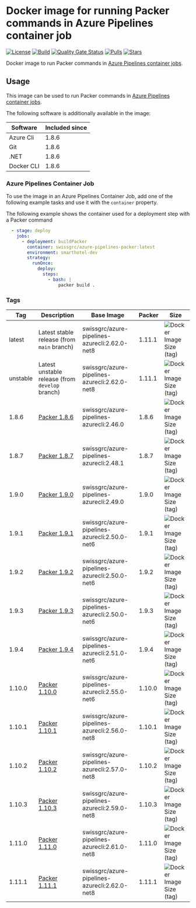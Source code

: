 # Docker image for running Packer commands in Azure Pipelines container job

<!-- markdownlint-disable MD013 -->
[![License](https://img.shields.io/badge/license-MIT-blue.svg?style=flat-square)](https://github.com/swissgrc/docker-azure-pipelines-packer/blob/main/LICENSE) [![Build](https://img.shields.io/github/actions/workflow/status/swissgrc/docker-azure-pipelines-packer/publish.yml?branch=develop&style=flat-square)](https://github.com/swissgrc/docker-azure-pipelines-packer/actions/workflows/publish.yml) [![Quality Gate Status](https://sonarcloud.io/api/project_badges/measure?project=swissgrc_docker-azure-pipelines-packer&metric=alert_status)](https://sonarcloud.io/summary/new_code?id=swissgrc_docker-azure-pipelines-packer) [![Pulls](https://img.shields.io/docker/pulls/swissgrc/azure-pipelines-packer.svg?style=flat-square)](https://hub.docker.com/r/swissgrc/azure-pipelines-packer) [![Stars](https://img.shields.io/docker/stars/swissgrc/azure-pipelines-packer.svg?style=flat-square)](https://hub.docker.com/r/swissgrc/azure-pipelines-packer)
<!-- markdownlint-restore -->

Docker image to run Packer commands in [Azure Pipelines container jobs].

## Usage

This image can be used to run Packer commands in [Azure Pipelines container jobs].

The following software is additionally available in the image:

| Software   | Included since |
|------------|----------------|
| Azure Cli  | 1.8.6          |
| Git        | 1.8.6          |
| .NET       | 1.8.6          |
| Docker CLI | 1.8.6          |

### Azure Pipelines Container Job

To use the image in an Azure Pipelines Container Job, add one of the following example tasks and use it with the `container` property.

The following example shows the container used for a deployment step with a Packer command

```yaml
  - stage: deploy
    jobs:
      - deployment: buildPacker
        container: swissgrc/azure-pipelines-packer:latest
        environment: smarthotel-dev
        strategy:
          runOnce:
            deploy:
              steps:
                - bash: |
                    packer build .
```

### Tags

| Tag      | Description                                                                     | Base Image                                    | Packer | Size                                                                                                                            |
|----------|---------------------------------------------------------------------------------|-----------------------------------------------|--------|---------------------------------------------------------------------------------------------------------------------------------|
| latest   | Latest stable release (from `main` branch)                                      | swissgrc/azure-pipelines-azurecli:2.62.0-net8 | 1.11.1 | ![Docker Image Size (tag)](https://img.shields.io/docker/image-size/swissgrc/azure-pipelines-packer/latest?style=flat-square)   |
| unstable | Latest unstable release (from `develop` branch)                                 | swissgrc/azure-pipelines-azurecli:2.62.0-net8 | 1.11.1 | ![Docker Image Size (tag)](https://img.shields.io/docker/image-size/swissgrc/azure-pipelines-packer/unstable?style=flat-square) |
| 1.8.6    | [Packer 1.8.6](https://github.com/hashicorp/packer/releases/tag/v1.8.6)         | swissgrc/azure-pipelines-azurecli:2.46.0      | 1.8.6  | ![Docker Image Size (tag)](https://img.shields.io/docker/image-size/swissgrc/azure-pipelines-packer/1.8.6?style=flat-square)    |
| 1.8.7    | [Packer 1.8.7](https://github.com/hashicorp/packer/releases/tag/v1.8.7)         | swissgrc/azure-pipelines-azurecli:2.48.1      | 1.8.7  | ![Docker Image Size (tag)](https://img.shields.io/docker/image-size/swissgrc/azure-pipelines-packer/1.8.7?style=flat-square)    |
| 1.9.0    | [Packer 1.9.0](https://github.com/hashicorp/packer/releases/tag/v1.9.0)         | swissgrc/azure-pipelines-azurecli:2.49.0      | 1.9.0  | ![Docker Image Size (tag)](https://img.shields.io/docker/image-size/swissgrc/azure-pipelines-packer/1.9.0?style=flat-square)    |
| 1.9.1    | [Packer 1.9.1](https://github.com/hashicorp/packer/releases/tag/v1.9.1)         | swissgrc/azure-pipelines-azurecli:2.50.0-net6 | 1.9.1  | ![Docker Image Size (tag)](https://img.shields.io/docker/image-size/swissgrc/azure-pipelines-packer/1.9.1?style=flat-square)    |
| 1.9.2    | [Packer 1.9.2](https://github.com/hashicorp/packer/releases/tag/v1.9.2)         | swissgrc/azure-pipelines-azurecli:2.50.0-net6 | 1.9.2  | ![Docker Image Size (tag)](https://img.shields.io/docker/image-size/swissgrc/azure-pipelines-packer/1.9.2?style=flat-square)    |
| 1.9.3    | [Packer 1.9.3](https://github.com/hashicorp/packer/releases/tag/v1.9.3)         | swissgrc/azure-pipelines-azurecli:2.50.0-net6 | 1.9.3  | ![Docker Image Size (tag)](https://img.shields.io/docker/image-size/swissgrc/azure-pipelines-packer/1.9.3?style=flat-square)    |
| 1.9.4    | [Packer 1.9.4](https://github.com/hashicorp/packer/releases/tag/v1.9.4)         | swissgrc/azure-pipelines-azurecli:2.51.0-net6 | 1.9.4  | ![Docker Image Size (tag)](https://img.shields.io/docker/image-size/swissgrc/azure-pipelines-packer/1.9.4?style=flat-square)    |
| 1.10.0   | [Packer 1.10.0](https://github.com/hashicorp/packer/releases/tag/v1.10.0)       | swissgrc/azure-pipelines-azurecli:2.55.0-net6 | 1.10.0 | ![Docker Image Size (tag)](https://img.shields.io/docker/image-size/swissgrc/azure-pipelines-packer/1.10.0?style=flat-square)   |
| 1.10.1   | [Packer 1.10.1](https://github.com/hashicorp/packer/releases/tag/v1.10.1)       | swissgrc/azure-pipelines-azurecli:2.56.0-net8 | 1.10.1 | ![Docker Image Size (tag)](https://img.shields.io/docker/image-size/swissgrc/azure-pipelines-packer/1.10.1?style=flat-square)   |
| 1.10.2   | [Packer 1.10.2](https://github.com/hashicorp/packer/releases/tag/v1.10.2)       | swissgrc/azure-pipelines-azurecli:2.57.0-net8 | 1.10.2 | ![Docker Image Size (tag)](https://img.shields.io/docker/image-size/swissgrc/azure-pipelines-packer/1.10.2?style=flat-square)   |
| 1.10.3   | [Packer 1.10.3](https://github.com/hashicorp/packer/releases/tag/v1.10.3)       | swissgrc/azure-pipelines-azurecli:2.59.0-net8 | 1.10.3 | ![Docker Image Size (tag)](https://img.shields.io/docker/image-size/swissgrc/azure-pipelines-packer/1.10.3?style=flat-square)   |
| 1.11.0   | [Packer 1.11.0](https://github.com/hashicorp/packer/releases/tag/v1.11.0)       | swissgrc/azure-pipelines-azurecli:2.61.0-net8 | 1.11.0 | ![Docker Image Size (tag)](https://img.shields.io/docker/image-size/swissgrc/azure-pipelines-packer/1.11.0?style=flat-square)   |
| 1.11.1   | [Packer 1.11.1](https://github.com/hashicorp/packer/releases/tag/v1.11.1)       | swissgrc/azure-pipelines-azurecli:2.62.0-net8 | 1.11.1 | ![Docker Image Size (tag)](https://img.shields.io/docker/image-size/swissgrc/azure-pipelines-packer/1.11.1?style=flat-square)   |

[Azure Pipelines container jobs]: https://docs.microsoft.com/en-us/azure/devops/pipelines/process/container-phases
